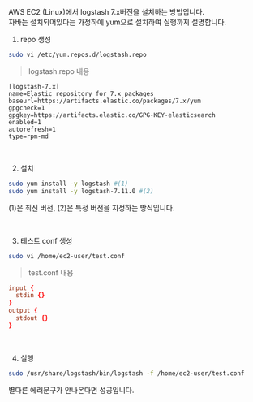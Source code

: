 AWS EC2 (Linux)에서 logstash 7.x버전을 설치하는 방법입니다. <br>
자바는 설치되어있다는 가정하에 yum으로 설치하여 실행까지 설명합니다. <br>

1. repo 생성
~~~sh
sudo vi /etc/yum.repos.d/logstash.repo
~~~
> logstash.repo 내용
~~~repo
[logstash-7.x]
name=Elastic repository for 7.x packages
baseurl=https://artifacts.elastic.co/packages/7.x/yum
gpgcheck=1
gpgkey=https://artifacts.elastic.co/GPG-KEY-elasticsearch
enabled=1
autorefresh=1
type=rpm-md
~~~

<br>

2. 설치
~~~sh
sudo yum install -y logstash #(1)
sudo yum install -y logstash-7.11.0 #(2)
~~~
(1)은 최신 버전, (2)은 특정 버전을 지정하는 방식입니다.

<br>

3. 테스트 conf 생성
~~~sh
sudo vi /home/ec2-user/test.conf
~~~
> test.conf 내용
~~~conf
input { 
  stdin {} 
} 
output {
  stdout {} 
}
~~~

<br>

4. 실행
~~~sh
sudo /usr/share/logstash/bin/logstash -f /home/ec2-user/test.conf
~~~

별다른 에러문구가 안나온다면 성공입니다.
